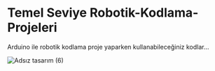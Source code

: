 # Temel Seviye Robotik-Kodlama-Projeleri
Arduino ile robotik kodlama proje yaparken kullanabileceğiniz kodlar...

![Adsız tasarım (6)](https://user-images.githubusercontent.com/72069928/157100872-9dcafaf2-bcde-46a8-80ff-65719f3cc579.png)

